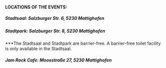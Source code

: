 #### LOCATIONS OF THE EVENTS:
##### Stadtsaal: Salzburger Str. 6, 5230 Mattighofen
##### Stadtpark: Salzburger Str. 8, 5230 Mattighofen  
***The Stadtsaal and Stadtpark are barrier-free. A barrier-free toilet facility is only available in the Stadtsaal.
##### Jam Rock Cafe: Moosstraße 27, 5230 Mattighofen
